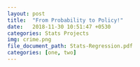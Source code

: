 ```yaml
---
layout: post
title:  "From Probability to Policy!"
date:   2018-11-30 10:51:47 +0530
categories: Stats Projects
img: crime.png
file_document_path: Stats-Regression.pdf
categories: [one, two]
---
```


<object data="{{ post.file_document_path }}" width="1000" height="1000" type='application/pdf'/>